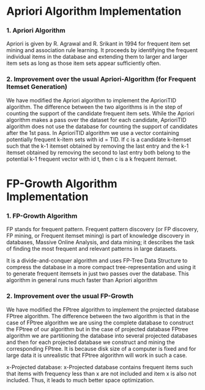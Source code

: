 # Apriori Algorithm Implementation 
### 1. Apriori Algorithm
Apriori is given by R. Agrawal and R. Srikant in 1994 for frequent item set mining and association rule learning. It proceeds by identifying the frequent individual items in the database and extending them to larger and larger item sets as long as those item sets appear sufficiently often.

### 2. Improvement over the usual Apriori-Algorithm (for Frequent Itemset Generation)

We have modified the Apriori algorithm to implement the AprioriTID algorithm. The difference between the two algorithms is in the step of counting the support of the candidate frequent item sets. While the Apriori algorithm makes a pass over the dataset for each candidate, AprioriTID algorithm does not use the database for counting the support of candidates after the 1st pass. In AprioriTID algorithm we use a vector containing potentially frequent k-item sets with id = TID. If c is a candidate k-itemset such that the k-1 itemset obtained by removing the last entry and the k-1 itemset obtained by removing the second to last entry both belong to the potential k-1 frequent vector with id t, then c is a k frequent itemset.

# FP-Growth Algorithm Implementation
### 1. FP-Growth Algorithm
FP stands for frequent pattern. Frequent pattern discovery (or FP discovery, FP mining, or Frequent itemset mining) is part of knowledge discovery in databases, Massive Online Analysis, and data mining; it describes the task of finding the most frequent and relevant patterns in large datasets.

It is a divide-and-conquer algorithm and uses FP-Tree Data Structure to compress the database in a more compact tree-representation and using it to generate frequent itemsets in just two passes over the database. This algorithm in general runs much faster than Apriori algorithm

### 2. Improvement over the usual FP-Growth

We have modified the FPtree algorithm to implement the projected database FPtree algorithm. The difference between the two algorithm is that in the case of FPtree algorithm we are using the complete database to construct the FPtree of our algorithm but in the case of projected database FPtree algorithm we are partitioning the database into several projected databases and then for each projected database we construct and mining the corresponding FPtree. It is because disk size of a computer is fixed and for large data it is unrealistic that FPtree algorithm will work in such a case.

x-Projected database: x-Projected database contains frequent items such that items with frequency less than x are not included and item x is also not included.
Thus, it leads to much better space optimization.

